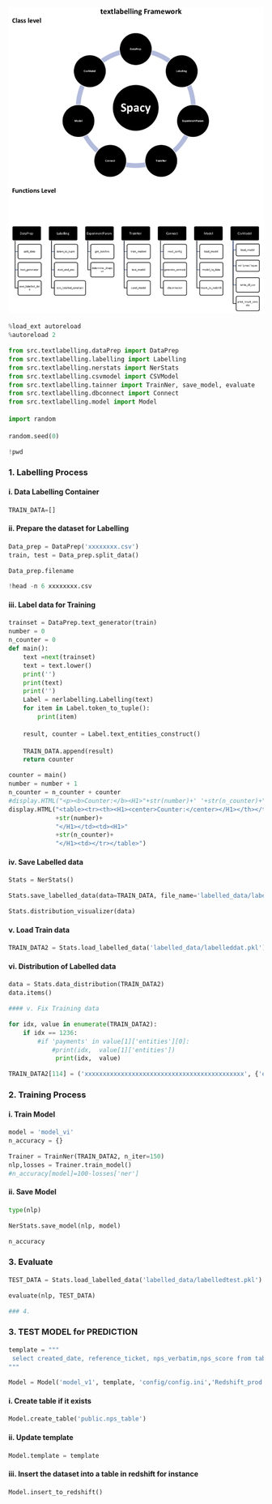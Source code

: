 
![](image/LabellingFramework.png)


```python
%load_ext autoreload
%autoreload 2
```


```python
from src.textlabelling.dataPrep import DataPrep
from src.textlabelling.labelling import Labelling
from src.textlabelling.nerstats import NerStats
from src.textlabelling.csvmodel import CSVModel
from src.textlabelling.tainner import TrainNer, save_model, evaluate
from src.textlabelling.dbconnect import Connect
from src.textlabelling.model import Model

import random

random.seed(0)
```


```python
!pwd
```

### 1. Labelling Process
#### i. Data Labelling Container


```python
TRAIN_DATA=[]
```

#### ii. Prepare the dataset for Labelling


```python
Data_prep = DataPrep('xxxxxxxx.csv')
train, test = Data_prep.split_data()
```


```python
Data_prep.filename
```


```python
!head -n 6 xxxxxxxx.csv
```

#### iii. Label data for Training


```python
trainset = DataPrep.text_generator(train)
number = 0
n_counter = 0
def main():
    text =next(trainset)
    text = text.lower()
    print('')
    print(text)
    print('')
    Label = nerlabelling.Labelling(text)
    for item in Label.token_to_tuple():
        print(item)

    result, counter = Label.text_entities_construct()
    
    TRAIN_DATA.append(result)
    return counter
```


```python
counter = main()
number = number + 1
n_counter = n_counter + counter
#display.HTML("<p><b>Counter:</b><H1>"+str(number)+' '+str(n_counter)+"</H1></p>")
display.HTML("<table><tr><th><H1><center>Counter:</center></H1></th></tr><tr><th>Global</th><th>Internal</th></tr><tr><td><H1>"
             +str(number)+
             "</H1></td><td><H1>"
             +str(n_counter)+
             "</H1><td></tr></table>")
```

#### iv. Save Labelled data


```python
Stats = NerStats()
```


```python
Stats.save_labelled_data(data=TRAIN_DATA, file_name='labelled_data/labelleddata.pkl')
```


```python
Stats.distribution_visualizer(data)
```

#### v. Load Train data 


```python
TRAIN_DATA2 = Stats.load_labelled_data('labelled_data/labelleddat.pkl')
```

#### vi. Distribution of Labelled data


```python
data = Stats.data_distribution(TRAIN_DATA2)
data.items()
```


```python
#### v. Fix Training data 
```


```python
for idx, value in enumerate(TRAIN_DATA2):
    if idx == 1236:
        #if 'payments' in value[1]['entities'][0]:
            #print(idx,  value[1]['entities'])
             print(idx,  value)
```


```python
TRAIN_DATA2[114] = ('xxxxxxxxxxxxxxxxxxxxxxxxxxxxxxxxxxxxxxxxxxxx', {'entities': [(0, 29, 'Payments'), (116, 128, 'Payments')]})
```

### 2. Training Process
#### i. Train Model


```python
model = 'model_vi'
n_accuracy = {}
```


```python
Trainer = TrainNer(TRAIN_DATA2, n_iter=150)
nlp,losses = Trainer.train_model()
#n_accuracy[model]=100-losses['ner']
```

#### ii. Save Model


```python
type(nlp)
```


```python
NerStats.save_model(nlp, model)
```


```python
n_accuracy
```

### 3. Evaluate


```python
TEST_DATA = Stats.load_labelled_data('labelled_data/labelledtest.pkl')
```


```python
evaluate(nlp, TEST_DATA)
```


```python
### 4. 

```

### 3. TEST MODEL for PREDICTION


```python
template = """
 select created_date, reference_ticket, nps_verbatim,nps_score from table'
"""
```


```python
Model = Model('model_v1', template, 'config/config.ini','Redshift_prod')
```

#### i. Create table if it exists


```python
Model.create_table('public.nps_table')
```

#### ii. Update template 


```python
Model.template = template
```

#### iii. Insert the dataset into a table in redshift for instance


```python
Model.insert_to_redshift()
```


```python

```
